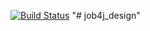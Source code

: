 [![Build Status](https://travis-ci.org/BBergsJ/job4j_design.svg?branch=master)](https://travis-ci.org/BBergsJ/job4j_design)
"# job4j_design"
